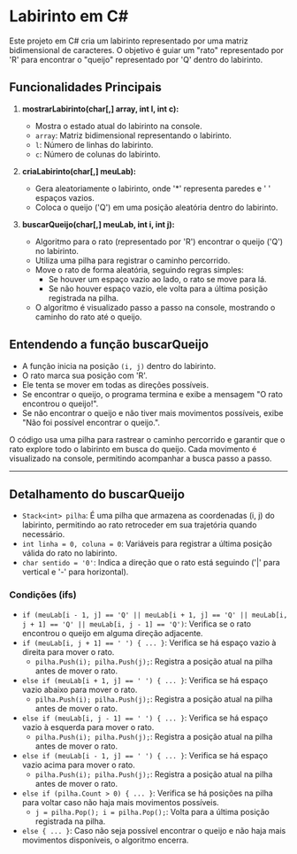 # Labirinto em C#

Este projeto em C# cria um labirinto representado por uma matriz bidimensional de caracteres. O objetivo é guiar um "rato" representado por 'R' para encontrar o "queijo" representado por 'Q' dentro do labirinto.

## Funcionalidades Principais

1. **mostrarLabirinto(char[,] array, int l, int c):**
   - Mostra o estado atual do labirinto na console.
   - `array`: Matriz bidimensional representando o labirinto.
   - `l`: Número de linhas do labirinto.
   - `c`: Número de colunas do labirinto.

2. **criaLabirinto(char[,] meuLab):**
   - Gera aleatoriamente o labirinto, onde '*' representa paredes e ' ' espaços vazios.
   - Coloca o queijo ('Q') em uma posição aleatória dentro do labirinto.

3. **buscarQueijo(char[,] meuLab, int i, int j):**
   - Algoritmo para o rato (representado por 'R') encontrar o queijo ('Q') no labirinto.
   - Utiliza uma pilha para registrar o caminho percorrido.
   - Move o rato de forma aleatória, seguindo regras simples:
     - Se houver um espaço vazio ao lado, o rato se move para lá.
     - Se não houver espaço vazio, ele volta para a última posição registrada na pilha.
   - O algoritmo é visualizado passo a passo na console, mostrando o caminho do rato até o queijo.

## Entendendo a função buscarQueijo

- A função inicia na posição `(i, j)` dentro do labirinto.
- O rato marca sua posição com 'R'.
- Ele tenta se mover em todas as direções possíveis.
- Se encontrar o queijo, o programa termina e exibe a mensagem "O rato encontrou o queijo!".
- Se não encontrar o queijo e não tiver mais movimentos possíveis, exibe "Não foi possível encontrar o queijo.".

O código usa uma pilha para rastrear o caminho percorrido e garantir que o rato explore todo o labirinto em busca do queijo. Cada movimento é visualizado na console, permitindo acompanhar a busca passo a passo.

---

## Detalhamento do buscarQueijo

- `Stack<int> pilha`: É uma pilha que armazena as coordenadas (i, j) do labirinto, permitindo ao rato retroceder em sua trajetória quando necessário.
- `int linha = 0, coluna = 0`: Variáveis para registrar a última posição válida do rato no labirinto.
- `char sentido = '0'`: Indica a direção que o rato está seguindo ('|' para vertical e '-' para horizontal).

### Condições (ifs)

- `if (meuLab[i - 1, j] == 'Q' || meuLab[i + 1, j] == 'Q' || meuLab[i, j + 1] == 'Q' || meuLab[i, j - 1] == 'Q')`: Verifica se o rato encontrou o queijo em alguma direção adjacente.
- `if (meuLab[i, j + 1] == ' ') { ... }`: Verifica se há espaço vazio à direita para mover o rato.
  - `pilha.Push(i); pilha.Push(j);`: Registra a posição atual na pilha antes de mover o rato.
- `else if (meuLab[i + 1, j] == ' ') { ... }`: Verifica se há espaço vazio abaixo para mover o rato.
  - `pilha.Push(i); pilha.Push(j);`: Registra a posição atual na pilha antes de mover o rato.
- `else if (meuLab[i, j - 1] == ' ') { ... }`: Verifica se há espaço vazio à esquerda para mover o rato.
  - `pilha.Push(i); pilha.Push(j);`: Registra a posição atual na pilha antes de mover o rato.
- `else if (meuLab[i - 1, j] == ' ') { ... }`: Verifica se há espaço vazio acima para mover o rato.
  - `pilha.Push(i); pilha.Push(j);`: Registra a posição atual na pilha antes de mover o rato.
- `else if (pilha.Count > 0) { ... }`: Verifica se há posições na pilha para voltar caso não haja mais movimentos possíveis.
  - `j = pilha.Pop(); i = pilha.Pop();`: Volta para a última posição registrada na pilha.
- `else { ... }`: Caso não seja possível encontrar o queijo e não haja mais movimentos disponíveis, o algoritmo encerra.
